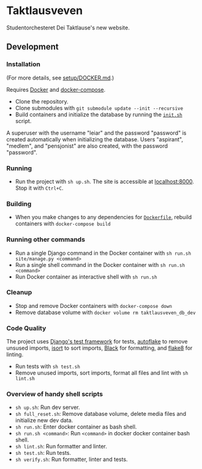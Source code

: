 # Taktlausveven

Studentorchesteret Dei Taktlause's new website.

## Development

### Installation

(For more details, see [setup/DOCKER.md](./setup/DOCKER.md).)

Requires [Docker](https://docs.docker.com/get-docker/) and [docker-compose](https://docs.docker.com/compose/install/).

- Clone the repository.
- Clone submodules with `git submodule update --init --recursive`
- Build containers and initialize the database by running the [`init.sh`](./init.sh) script.

A superuser with the username "leiar" and the password "password" is created automatically when initializing the database. Users "aspirant", "medlem", and "pensjonist" are also created, with the password "password".

### Running

- Run the project with `sh up.sh`. The site is accessible at [localhost:8000](http://localhost:8000/). Stop it with `Ctrl+C`.

### Building

- When you make changes to any dependencies for [`Dockerfile`](./Dockerfile), rebuild containers with `docker-compose build`

### Running other commands

- Run a single Django command in the Docker container with `sh run.sh site/manage.py <command>`
- Run a single shell command in the Docker container with `sh run.sh <command>`
- Run Docker container as interactive shell with `sh run.sh`

### Cleanup

- Stop and remove Docker containers with `docker-compose down`
- Remove database volume with `docker volume rm taktlausveven_db_dev`

### Code Quality

The project uses [Django's test framework](https://docs.djangoproject.com/en/4.0/topics/testing/) for tests, [autoflake](https://github.com/myint/autoflake) to remove unsused imports, [isort](https://pycqa.github.io/isort/index.html) to sort imports, [Black](https://black.readthedocs.io/en/stable/) for formatting, and [flake8](https://flake8.pycqa.org/en/latest/) for linting.

- Run tests with `sh test.sh`
- Remove unused imports, sort imports, format all files and lint with `sh lint.sh`

### Overview of handy shell scripts

- `sh up.sh`: Run dev server.
- `sh full_reset.sh`: Remove database volume, delete media files and initialize new dev data.
- `sh run.sh`: Enter docker container as bash shell.
- `sh run.sh <command>`: Run `<command>` in docker docker container bash shell.
- `sh lint.sh`: Run formatter and linter.
- `sh test.sh`: Run tests.
- `sh verify.sh`: Run formatter, linter and tests.
